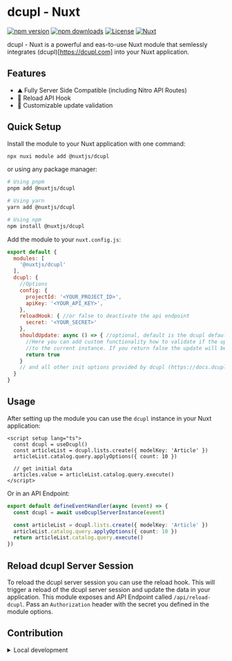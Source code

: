 <!--
Get your module up and running quickly.

Find and replace all on all files (CMD+SHIFT+F):
- Name: dcupl - Nuxt
- Package name: @nuxtjs/dcupl
- Description: My new Nuxt module
-->

# dcupl - Nuxt

[![npm version][npm-version-src]][npm-version-href]
[![npm downloads][npm-downloads-src]][npm-downloads-href]
[![License][license-src]][license-href]
[![Nuxt][nuxt-src]][nuxt-href]

dcupl - Nuxt is a powerful and eas-to-use Nuxt module that semlessly integrates (dcupl)[https://dcupl.com] into your Nuxt application.

## Features

- ⛰ Fully Server Side Compatible (including Nitro API Routes)
- 🚠 Reload API Hook
- 🌲 Customizable update validation

## Quick Setup

Install the module to your Nuxt application with one command:

```bash
npx nuxi module add @nuxtjs/dcupl
```

or using any package manager:

```bash
# Using pnpm
pnpm add @nuxtjs/dcupl

# Using yarn
yarn add @nuxtjs/dcupl

# Using npm
npm install @nuxtjs/dcupl
```

Add the module to your `nuxt.config.js`:

```js
export default {
  modules: [
    '@nuxtjs/dcupl'
  ],
  dcupl: {
    //Options
    config: {
      projectId: '<YOUR_PROJECT_ID>',
      apiKey: '<YOUR_API_KEY>',
    },
    reloadHook: { //or false to deactivate the api endpoint
      secret: '<YOUR_SECRET>'
    },
    shouldUpdate: async () => { //optional, default is the dcupl default implementation see: https://github.com/markus-gx/nuxt-dcupl/blob/main/src/dcupl/dcupl.instance.ts#L49
      //Here you can add custom functionality how to validate if the update should be applied
      //to the current instance. If you return false the update will be ignored.
      return true
    }
    // and all other init options provided by dcupl (https://docs.dcupl.com/docs/Introduction)
  }
}
```

## Usage

After setting up the module you can use the `dcupl` instance in your Nuxt application:

```vue
<script setup lang="ts">
  const dcupl = useDcupl()
  const articleList = dcupl.lists.create({ modelKey: 'Article' })
  articleList.catalog.query.applyOptions({ count: 10 })
  
  // get initial data
  articles.value = articleList.catalog.query.execute()
</script>
```

Or in an API Endpoint:

```ts
export default defineEventHandler(async (event) => {
  const dcupl = await useDcuplServerInstance(event)

  const articleList = dcupl.lists.create({ modelKey: 'Article' })
  articleList.catalog.query.applyOptions({ count: 10 })
  return articleList.catalog.query.execute()
})
```

## Reload dcupl Server Session

To reload the dcupl server session you can use the reload hook. This will trigger a reload of the dcupl server session and update the data in your application.
This module exposes and API Endpoint called `/api/reload-dcupl`. 
Pass an `Authorization` header with the secret you defined in the module options.

## Contribution

<details>
  <summary>Local development</summary>
  
  ```bash
  # Install dependencies
  npm install
  
  # Generate type stubs
  npm run dev:prepare
  
  # Develop with the playground
  npm run dev
  
  # Build the playground
  npm run dev:build
  
  # Run ESLint
  npm run lint
  
  # Run Vitest
  npm run test
  npm run test:watch
  
  # Release new version
  npm run release
  ```

</details>


<!-- Badges -->
[npm-version-src]: https://img.shields.io/npm/v/@nuxtjs/dcupl/latest.svg?style=flat&colorA=020420&colorB=00DC82
[npm-version-href]: https://npmjs.com/package/@nuxtjs/dcupl

[npm-downloads-src]: https://img.shields.io/npm/dm/@nuxtjs/dcupl.svg?style=flat&colorA=020420&colorB=00DC82
[npm-downloads-href]: https://npm.chart.dev/@nuxtjs/dcupl

[license-src]: https://img.shields.io/npm/l/@nuxtjs/dcupl.svg?style=flat&colorA=020420&colorB=00DC82
[license-href]: https://npmjs.com/package/@nuxtjs/dcupl

[nuxt-src]: https://img.shields.io/badge/Nuxt-020420?logo=nuxt.js
[nuxt-href]: https://nuxt.com
